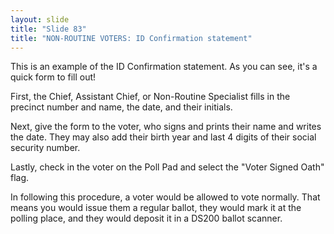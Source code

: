 ```yaml
---
layout: slide
title: "Slide 83"
title: "NON-ROUTINE VOTERS: ID Confirmation statement"
---
```


This is an example of the ID Confirmation statement. As you can see, it's a quick form to fill out!

First, the Chief, Assistant Chief, or Non-Routine Specialist fills in the precinct number and name, the date, and their initials.

Next, give the form to the voter, who signs and prints their name and writes the date. They may also add their birth year and last 4 digits of their social security number.

Lastly, check in the voter on the Poll Pad and select the "Voter Signed Oath" flag.

In following this procedure, a voter would be allowed to vote normally. That means you would issue them a regular ballot, they would mark it at the polling place, and they would deposit it in a DS200 ballot scanner.
